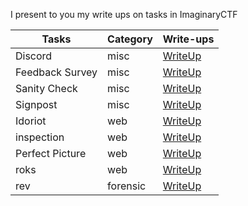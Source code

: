 I present to you my write ups on tasks in ImaginaryCTF

| Tasks | Category | Write-ups |
| --- | --- | --- |
| Discord | misc | [WriteUp](/Discord (misc))  | 
| Feedback Survey | misc | [WriteUp](https://github.com/Ernest1k/CTF-WriteUps/tree/CTF-WriteUps/ImaginaryCTF%202023/Feedback%20Survey%20(misc)) |
| Sanity Check | misc | [WriteUp](https://github.com/Ernest1k/CTF-WriteUps/tree/CTF-WriteUps/ImaginaryCTF%202023/Sanity%20Check%20(misc)) |
| Signpost | misc | [WriteUp]() |
| Idoriot | web | [WriteUp](https://github.com/Ernest1k/CTF-WriteUps/tree/CTF-WriteUps/ImaginaryCTF%202023/Idoriot%20(web)) |
| inspection | web | [WriteUp](https://github.com/Ernest1k/CTF-WriteUps/tree/CTF-WriteUps/ImaginaryCTF%202023/inspection%20(web))|
| Perfect Picture | web | [WriteUp](https://github.com/Ernest1k/CTF-WriteUps/tree/CTF-WriteUps/ImaginaryCTF%202023/Perfect%20Picture%20(web))|
| roks | web | [WriteUp](https://github.com/Ernest1k/CTF-WriteUps/tree/CTF-WriteUps/ImaginaryCTF%202023/rocks%20(web))|
| rev | forensic | [WriteUp](https://github.com/Ernest1k/CTF-WriteUps/tree/CTF-WriteUps/ImaginaryCTF%202023/rev%20(forensics))|
